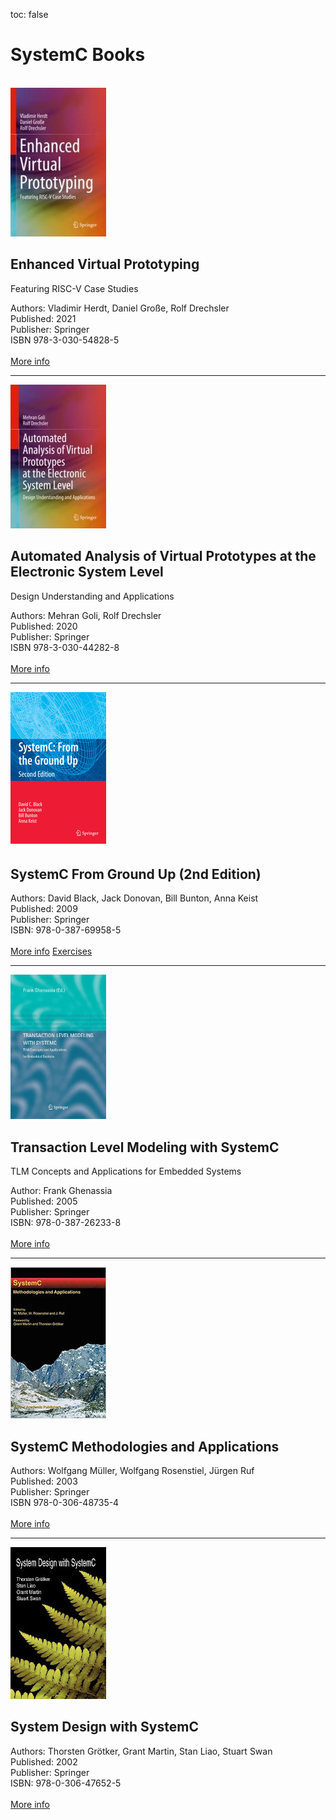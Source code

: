 toc: false

# SystemC Books
<br>
<div class="row">
  <div class="col-md-2">
    <a href="https://www.springer.com/gp/book/9783030548278"><img src="/images/book-enhanced-vp.jpg"></a>
  </div>
  <div class="col-md-10">
    <h2>Enhanced Virtual Prototyping</h2><p>Featuring RISC-V Case Studies</p>
Authors: Vladimir Herdt, Daniel Große, Rolf Drechsler<br>
Published: 2021<br>
Publisher: Springer<br>
ISBN 978-3-030-54828-5<br><br>
  <a href="https://www.springer.com/gp/book/9783030548278" class="btn btn-primary">More info</a>
  </div>
</div>
<hr>
<div class="row">
  <div class="col-md-2">
    <a href="https://www.springer.com/gp/book/9783030442811"><img src="/images/book-vp-analysis.jpg"></a>
  </div>
  <div class="col-md-10">
    <h2>Automated Analysis of Virtual Prototypes at the Electronic System Level</h2><p>Design Understanding and Applications</p>
Authors: Mehran Goli, Rolf Drechsler<br>
Published: 2020<br>
Publisher: Springer<br>
ISBN 978-3-030-44282-8<br><br>
  <a href="https://www.springer.com/gp/book/9783030442811" class="btn btn-primary">More info</a>
  </div>
</div>
<hr>
<div class="row">
  <div class="col-md-2">
    <a href="https://www.springer.com/gp/book/9780387699578"><img src="/images/book-scftgu.jpg"></a>
  </div>
  <div class="col-md-10">
    <h2>SystemC From Ground Up (2nd Edition)</h2>
Authors: David Black, Jack Donovan, Bill Bunton, Anna Keist<br>
Published: 2009<br>
Publisher: Springer<br>
ISBN: 978-0-387-69958-5<br><br>
  <a href="https://www.springer.com/gp/book/9780387699578" class="btn btn-primary">More info</a>
  <a href="https://github.com/dcblack/SCFTGU_BOOK" class="btn btn-secondary">Exercises</a>
  </div>
</div>
<hr>
<div class="row">
  <div class="col-md-2">
    <a href="https://www.springer.com/gp/book/9780387262321"><img src="/images/book-tlm-systemc.jpg"></a>
  </div>
  <div class="col-md-10">
    <h2>Transaction Level Modeling with SystemC</h2>
    <p>TLM Concepts and Applications for Embedded Systems</p>
Author: Frank Ghenassia<br>
Published: 2005<br>
Publisher: Springer<br>
ISBN: 978-0-387-26233-8<br><br>
  <a href="https://www.springer.com/gp/book/9780387262321" class="btn btn-primary">More info</a>
  </div>
</div>
<hr>
<div class="row">
  <div class="col-md-2">
    <a href="https://www.springer.com/gp/book/9781402074790"><img src="/images/book-systemc-methodologies.jpg"></a>
  </div>
  <div class="col-md-10">
    <h2>SystemC Methodologies and Applications</h2>
Authors: Wolfgang Müller, Wolfgang Rosenstiel, Jürgen Ruf<br>
Published: 2003<br>
Publisher: Springer<br>
ISBN 978-0-306-48735-4<br><br>
  <a href="https://www.springer.com/gp/book/9781402074790" class="btn btn-primary">More info</a>
  </div>
</div>
<hr>
<div class="row">
  <div class="col-md-2">
    <a href="https://www.springer.com/gp/book/9781402070723"><img src="/images/book-system-design-with-systemc.jpg"></a>
  </div>
  <div class="col-md-10">
    <h2>System Design with SystemC</h2>
Authors: Thorsten Grötker, Grant Martin, Stan Liao, Stuart Swan<br>
Published: 2002<br>
Publisher: Springer<br>
ISBN: 978-0-306-47652-5<br><br>
  <a href="https://www.springer.com/gp/book/9781402070723" class="btn btn-primary">More info</a>
  </div>
</div>
